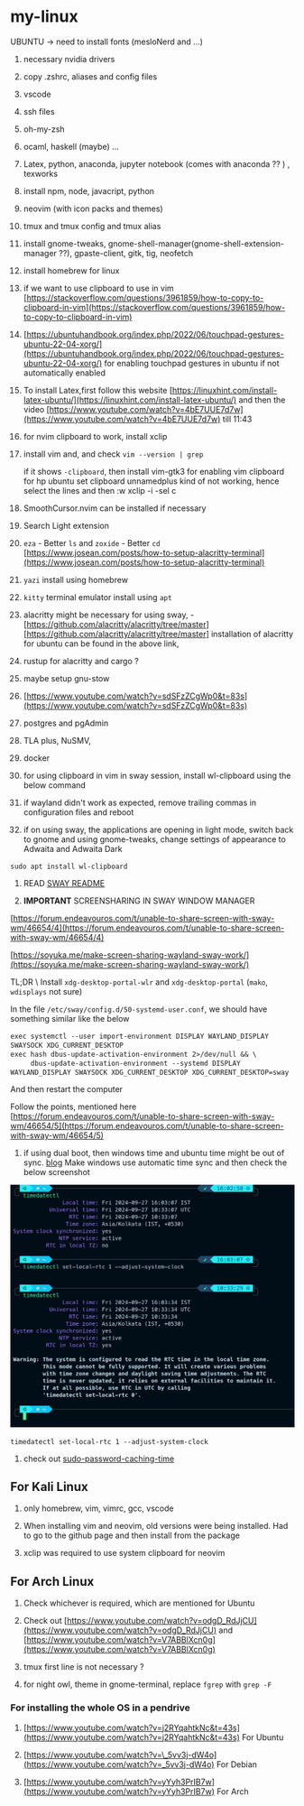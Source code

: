 # my-linux

UBUNTU -> need to install fonts (mesloNerd and ...)

1. necessary nvidia drivers

1. copy .zshrc, aliases and config files

1. vscode

1. ssh files

1. oh-my-zsh

1. ocaml, haskell (maybe) ...

1. Latex, python, anaconda, jupyter notebook (comes with anaconda ?? ) , texworks

1. install npm, node, javacript, python

1. neovim (with icon packs and themes)

1. tmux and tmux config and tmux alias

1. install gnome-tweaks, gnome-shell-manager(gnome-shell-extension-manager ??), gpaste-client, gitk, tig, neofetch

1. install homebrew for linux

1. if we want to use clipboard to use in vim [https://stackoverflow.com/questions/3961859/how-to-copy-to-clipboard-in-vim](https://stackoverflow.com/questions/3961859/how-to-copy-to-clipboard-in-vim)

1. [https://ubuntuhandbook.org/index.php/2022/06/touchpad-gestures-ubuntu-22-04-xorg/](https://ubuntuhandbook.org/index.php/2022/06/touchpad-gestures-ubuntu-22-04-xorg/) for
   enabling touchpad gestures in ubuntu if not automatically enabled

1. To install Latex,first follow this website [https://linuxhint.com/install-latex-ubuntu/](https://linuxhint.com/install-latex-ubuntu/) and then
   the video [https://www.youtube.com/watch?v=4bE7UUE7d7w](https://www.youtube.com/watch?v=4bE7UUE7d7w) till 11:43

1. for nvim clipboard to work, install xclip

1. install vim and, and check
   `vim --version | grep`

   if it shows `-clipboard`, then install
   vim-gtk3 for enabling vim clipboard
   for hp ubuntu set clipboard unnamedplus kind of not working, hence select the lines and then :w xclip -i -sel c

1. SmoothCursor.nvim can be installed if necessary

1. Search Light extension

1. `eza` - Better `ls` and `zoxide` - Better `cd`
   [https://www.josean.com/posts/how-to-setup-alacritty-terminal](https://www.josean.com/posts/how-to-setup-alacritty-terminal)

1. `yazi` install using homebrew

1. `kitty` terminal emulator install using `apt`

1. alacritty might be necessary for using sway, - [https://github.com/alacritty/alacritty/tree/master][https://github.com/alacritty/alacritty/tree/master]
   installation of alacritty for ubuntu can be found in the above link,

1. rustup for alacritty and cargo ?

1. maybe setup gnu-stow

1. [https://www.youtube.com/watch?v=sdSFzZCgWp0&t=83s](https://www.youtube.com/watch?v=sdSFzZCgWp0&t=83s)

1. postgres and pgAdmin

1. TLA plus, NuSMV,

1. docker

1. for using clipboard in vim in sway session, install wl-clipboard using the below command

1. if wayland didn't work as expected, remove trailing commas in configuration files and reboot

1. if on using sway, the applications are opening in light mode, switch back to gnome and using gnome-tweaks, change settings of appearance to Adwaita and Adwaita Dark

```
sudo apt install wl-clipboard
```

1. READ [SWAY README](./sway_README.md)

1. **IMPORTANT** SCREENSHARING IN SWAY WINDOW MANAGER

[https://forum.endeavouros.com/t/unable-to-share-screen-with-sway-wm/46654/4](https://forum.endeavouros.com/t/unable-to-share-screen-with-sway-wm/46654/4)

[https://soyuka.me/make-screen-sharing-wayland-sway-work/](https://soyuka.me/make-screen-sharing-wayland-sway-work/)

TL;DR \\
Install `xdg-desktop-portal-wlr` and `xdg-desktop-portal` (`mako`, `wdisplays` not sure)

In the file `/etc/sway/config.d/50-systemd-user.conf`, we should have something similar like the below

```
exec systemctl --user import-environment DISPLAY WAYLAND_DISPLAY SWAYSOCK XDG_CURRENT_DESKTOP
exec hash dbus-update-activation-environment 2>/dev/null && \
     dbus-update-activation-environment --systemd DISPLAY WAYLAND_DISPLAY SWAYSOCK XDG_CURRENT_DESKTOP XDG_CURRENT_DESKTOP=sway
```

And then restart the computer

Follow the points, mentioned here [https://forum.endeavouros.com/t/unable-to-share-screen-with-sway-wm/46654/5](https://forum.endeavouros.com/t/unable-to-share-screen-with-sway-wm/46654/5)

1. if using dual boot, then windows time and ubuntu time might be out of sync. [blog](https://www.howtogeek.com/323390/how-to-fix-windows-and-linux-showing-different-times-when-dual-booting/)
   Make windows use automatic time sync and then check the below screenshot

![Screenshot](./screenshot-2024-09-27-160353.png)

```
timedatectl set-local-rtc 1 --adjust-system-clock
```

1. check out [sudo-password-caching-time](./time-caching-for-sudo.md)

## For Kali Linux

1. only homebrew, vim, vimrc, gcc, vscode

1. When installing vim and neovim, old versions were being installed. Had to go to the github page and then install from the package

1. xclip was required to use system clipboard for neovim

## For Arch Linux

1. Check whichever is required, which are mentioned for Ubuntu

1. Check out [https://www.youtube.com/watch?v=odgD_RdJjCU](https://www.youtube.com/watch?v=odgD_RdJjCU) and
   [https://www.youtube.com/watch?v=V7ABBlXcn0g](https://www.youtube.com/watch?v=V7ABBlXcn0g)

1. tmux first line is not necessary ?

1. for night owl, theme in gnome-terminal, replace `fgrep` with `grep -F`

### For installing the whole OS in a pendrive

1. [https://www.youtube.com/watch?v=j2RYqahtkNc&t=43s](https://www.youtube.com/watch?v=j2RYqahtkNc&t=43s) For Ubuntu

1. [https://www.youtube.com/watch?v=\_5vv3j-dW4o](https://www.youtube.com/watch?v=_5vv3j-dW4o) For Debian

1. [https://www.youtube.com/watch?v=yYyh3PrIB7w](https://www.youtube.com/watch?v=yYyh3PrIB7w) For Arch
